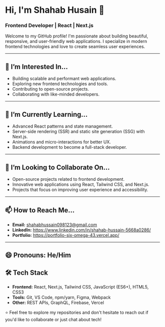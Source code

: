 # Hi, I'm Shahab Husain 👋

### Frontend Developer | React | Next.js

Welcome to my GitHub profile! I'm passionate about building beautiful, responsive, and user-friendly web applications. I specialize in modern frontend technologies and love to create seamless user experiences.

---

## 👀 **I’m Interested In...**
- Building scalable and performant web applications.
- Exploring new frontend technologies and tools.
- Contributing to open-source projects.
- Collaborating with like-minded developers.

---

## 🌱 **I’m Currently Learning...**
- Advanced React patterns and state management.
- Server-side rendering (SSR) and static site generation (SSG) with Next.js.
- Animations and micro-interactions for better UX.
- Backend development to become a full-stack developer.

---

## 💞️ **I’m Looking to Collaborate On...**
- Open-source projects related to frontend development.
- Innovative web applications using React, Tailwind CSS, and Next.js.
- Projects that focus on improving user experience and accessibility.

---

## 📫 **How to Reach Me...**
- **Email:** shahabhussain098123@gmail.com
- **LinkedIn:** https://www.linkedin.com/in/shahab-hussain-5668a0286/
- **Portfolio:** https://portfolio-six-omega-43.vercel.app/

---

## 😄 **Pronouns:** He/Him


## 🛠️ **Tech Stack**
- **Frontend:** React, Next.js, Tailwind CSS, JavaScript (ES6+), HTML5, CSS3
- **Tools:** Git, VS Code, npm/yarn, Figma, Webpack
- **Other:** REST APIs, GraphQL, Firebase, Vercel


⭐️ Feel free to explore my repositories and don't hesitate to reach out if you'd like to collaborate or just chat about tech!

